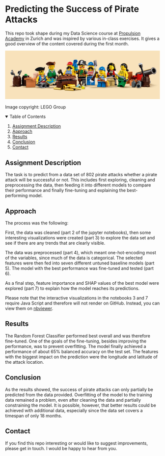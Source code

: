 # Predicting the Success of Pirate Attacks

This repo took shape during my Data Science course at [Propulsion Academy](https://propulsion.academy/) in Zurich and was inspired by various in-class exercises. It gives a good overview of the content covered during the first month.

![](notebooks/lego_pirates.jpg)

Image copyright: LEGO Group

<!-- TABLE OF CONTENTS -->
<details open="open">
  <summary>Table of Contents</summary>
  <ol>
    <li><a href="#assignment-description">Assignment Description</a></li>
    <li><a href="#approach">Approach</a></li>
    <li><a href="#results">Results</a></li>
    <li><a href="#conclusion">Conclusion</a></li>
    <li><a href="#contact">Contact</a></li>
  </ol>
</details>

<!-- Assignment Description -->
## Assignment Description

The task is to predict from a data set of 802 pirate attacks whether a pirate attack will be successful or not. This includes first exploring, cleaning and preprocessing the data, then feeding it into different models to compare their performance and finally fine-tuning and explaining the best-performing model.

<!-- Approach -->
## Approach

The process was the following:

First, the data was cleaned (part 2 of the jupyter notebooks), then some interesting visualizations were created (part 3) to explore the data set and see if there are any trends that are clearly visible. 

The data was preprocessed (part 4), which meant one-hot-encoding most of the variables, since much of the data is categorical. The selected features were then fed into seven different untuned baseline models (part 5). The model with the best performance was fine-tuned and tested (part 6).

As a final step, feature importance and SHAP values of the best model were explored (part 7) to explain how the model reaches its predictions.

Please note that the interactive visualizations in the notebooks 3 and 7 require Java Script and therefore will not render on GitHub. Instead, you can view them on [nbviewer](https://nbviewer.jupyter.org/).

<!-- Results -->
## Results

The Random Forest Classifier performed best overall and was therefore fine-tuned. One of the goals of the fine-tuning, besides improving the performance, was to prevent overfitting. The model finally achieved a performance of about 65% balanced accuracy on the test set. The features with the biggest impact on the prediction were the longitude and latitude of the attack location.

<!-- Conclusion -->
## Conclusion

As the results showed, the success of pirate attacks can only partially be predicted from the data provided. Overfitting of the model to the training data remained a problem, even after cleaning the data and partially constraining the model. It is possible, however, that better results could be achieved with additional data, especially since the data set covers a timespan of only 18 months.

<!-- Contact -->
## Contact

If you find this repo interesting or would like to suggest improvements, please get in touch. I would be happy to hear from you.
